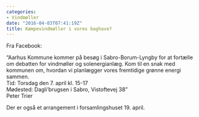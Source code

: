 ```yaml
---
categories:
- Vindmøller
date: "2016-04-03T07:41:19Z"
title: Kæmpevindmøller i vores baghave?
---
```


Fra Facebook:

“Aarhus Kommune kommer på besøg i Sabro-Borum-Lyngby for at fortælle om debatten for vindmøller og solenergianlæg. Kom til en snak med kommunen om, hvordan vi planlægger vores fremtidige grønne energi sammen.  
Tid: Torsdag den 7. april kl. 15-17  
Mødested: Dagli’brugsen i Sabro, Vistoftevej 38”  
Peter Trier

Der er også et arrangement i forsamlingshuset 19. april.